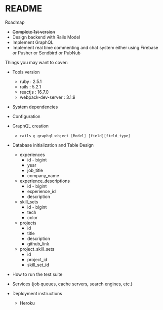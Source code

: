 # README

Roadmap
- ~~Complete 1st version~~ 
- Design backend with Rails Model
- Implement GraphQL 
- Implement real time commenting and chat system either using Firebase or Pusher or Sendbird or PubNub

Things you may want to cover:
* Tools version
    * ruby : 2.5.1
    * rails : 5.2.1
    * reactjs : 16.7.0
    * webpack-dev-server : 3.1.9

* System dependencies

* Configuration

* GraphQL creation
    * `rails g graphql:object [Model] [field][field_type]`

* Database initialization and Table Design
    * experiences
        * id - bigint
        * year
        * job_title
        * company_name
    * experience_descriptions
        * id - bigint
        * experience_id
        * description
    * skill_sets
        * id - bigint
        * tech
        * color
    * projects
        * id
        * title
        * description
        * github_link
    * project_skill_sets
        * id
        * project_id
        * skill_set_id

* How to run the test suite

* Services (job queues, cache servers, search engines, etc.)

* Deployment instructions
    * Heroku 


